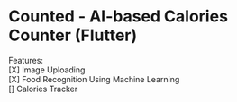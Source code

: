 # Counted - AI-based Calories Counter (Flutter)

Features: <br/>
[X] Image Uploading  <br/>
[X] Food Recognition Using Machine Learning <br/>
[]  Calories Tracker <br/>